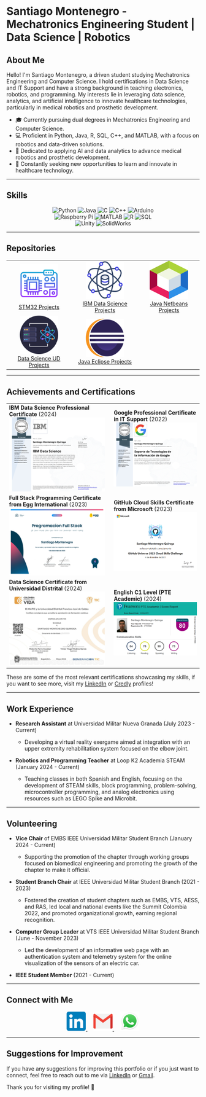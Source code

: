 # Santiago Montenegro - Mechatronics Engineering Student | Data Science | Robotics

## About Me

Hello! I'm Santiago Montenegro, a driven student studying Mechatronics Engineering and Computer Science. I hold certifications in Data Science and IT Support and have a strong background in teaching electronics, robotics, and programming. My interests lie in leveraging data science, analytics, and artificial intelligence to innovate healthcare technologies, particularly in medical robotics and prosthetic development.

- 🎓 Currently pursuing dual degrees in Mechatronics Engineering and Computer Science.
- 💻 Proficient in Python, Java, R, SQL, C++, and MATLAB, with a focus on robotics and data-driven solutions.
- 🤖 Dedicated to applying AI and data analytics to advance medical robotics and prosthetic development.
- 🌱 Constantly seeking new opportunities to learn and innovate in healthcare technology.

---

## Skills

<div align="center">
  <img src="https://img.shields.io/badge/Python-blue?logo=python&logoColor=white" alt="Python" title="Python">
  <img src="https://img.shields.io/badge/Java-orange?logo=java&logoColor=white" alt="Java" title="Java">
  <img src="https://img.shields.io/badge/C-blue?logo=c&logoColor=white" alt="C" title="C">
  <img src="https://img.shields.io/badge/C++-blue?logo=c%2B%2B&logoColor=white" alt="C++" title="C++">
  <img src="https://img.shields.io/badge/Arduino-blue?logo=arduino&logoColor=white" alt="Arduino" title="Arduino">
  <br>
  <img src="https://img.shields.io/badge/RaspberryPi-red?logo=raspberrypi&logoColor=white" alt="Raspberry Pi" title="Raspberry Pi">
  <img src="https://img.shields.io/badge/MATLAB-orange?logo=mathworks&logoColor=white" alt="MATLAB" title="MATLAB">
  <img src="https://img.shields.io/badge/R-blue?logo=r&logoColor=white" alt="R" title="R">
  <img src="https://img.shields.io/badge/SQL-blue?logo=postgresql&logoColor=white" alt="SQL" title="SQL">
  <br>
  <img src="https://img.shields.io/badge/Unity-black?logo=unity&logoColor=white" alt="Unity" title="Unity">
  <img src="https://img.shields.io/badge/SolidWorks-red?logo=solidworks&logoColor=white" alt="SolidWorks" title="SolidWorks">
</div>

---

## Repositories

<div align="center">
  <table>
    <tr>
      <td align="center">
        <a href="https://github.com/Black-Mount/STM32-Projects">
          <img src="https://github.com/Black-Mount/Varios/blob/main/stm32.png" width="100" height="100" alt="STM32 Projects Image">
          <br>STM32 Projects
        </a>
      </td>
      <td align="center">
        <a href="https://github.com/Black-Mount/IBM-DataScience">
          <img src="https://github.com/Black-Mount/Varios/blob/main/data%20ibm.png" width="100" height="100" alt="IBM Data Science Image">
          <br>IBM Data Science Projects
        </a>
      </td>
      <td align="center">
        <a href="https://github.com/Black-Mount/Java-Netbeans">
          <img src="https://github.com/Black-Mount/Varios/blob/main/NetBeans-Logo.wine.png" width="100" height="100" alt="Java Netbeans Image">
          <br>Java Netbeans Projects
        </a>
      </td>
    </tr>
    <tr>
      <td align="center">
        <a href="https://github.com/Black-Mount/Data-ScienceUD">
          <img src="https://github.com/Black-Mount/Varios/blob/main/data%20ud.png" width="100" height="100" alt="Data Science UD Image">
          <br>Data Science UD Projects
        </a>
      </td>
      <td align="center">
        <a href="https://github.com/Black-Mount/Java-Eclipse">
          <img src="https://github.com/Black-Mount/Varios/blob/main/eclipse%20logo.png" width="100" height="100" alt="Java Eclipse Image">
          <br>Java Eclipse Projects
        </a>
      </td>
    </tr>
  </table>
</div>

---

## Achievements and Certifications

<div align="center">
  <table>
    <tr>
      <td>
        <strong>IBM Data Science Professional Certificate</strong> (2024)
        <br>
        <a href="https://www.coursera.org/account/accomplishments/specialization/G2XF7F932FPL">
          <img src="https://github.com/Black-Mount/Varios/blob/main/IBM%20certificate.jpg" alt="IBM Data Science Certificate" width="250" style="max-width:100%;">
        </a>
      </td>
      <td>
        <strong>Google Professional Certificate in IT Support</strong> (2022)
        <br>
        <a href="https://www.coursera.org/account/accomplishments/specialization/5RJ2A2XYVHAL">
          <img src="https://github.com/Black-Mount/Varios/blob/main/IT%20certificate.jpg" alt="Google IT Support Certificate" width="250" style="max-width:100%;">
        </a>
      </td>
    </tr>
    <tr>
      <td>
        <strong>Full Stack Programming Certificate from Egg International</strong> (2023)
        <br>
        <a href="https://egg-csv-bulk-certificates-prod.s3.amazonaws.com/certificates/64124f32d1b81e553168b7a0-1701739163990.pdf">
          <img src="https://github.com/Black-Mount/Varios/blob/main/full%20stack%20certificate.jpg" alt="Full Stack Programming Certificate" width="250" style="max-width:100%;">
        </a>
      </td>
      <td>
        <strong>GitHub Cloud Skills Certificate from Microsoft</strong> (2023)
        <br>
        <a href="https://learn.microsoft.com/api/achievements/share/es-mx/SantiagoMontenegroQuiroga-6081/QD9K35LE?sharingId=AA9B2F3490F29402">
          <img src="https://github.com/Black-Mount/Varios/blob/main/github%20universe.png" alt="GitHub Cloud Skills Certificate" width="250" style="max-width:100%;">
        </a>
      </td>
    </tr>
    <tr>
      <td>
        <strong>Data Science Certificate from Universidad Distrital</strong> (2024)
        <br>
        <a href="https://github.com/Black-Mount/Varios/blob/main/ud%20certificate.jpg">
          <img src="https://github.com/Black-Mount/Varios/blob/main/ud%20certificate.jpg" alt="Data Science Certificate" width="250" style="max-width:100%;">
        </a>
      </td>
      <td>
        <strong>English C1 Level (PTE Academic)</strong> (2024)
        <br>
        <a href="https://github.com/Black-Mount/Varios/blob/main/pte%20certificate.png">
          <img src="https://github.com/Black-Mount/Varios/blob/main/pte%20certificate.png" alt="English C1 Level Certificate" width="250" style="max-width:100%;">
        </a>
      </td>
    </tr>
  </table>
</div>


These are some of the most relevant certifications showcasing my skills, if you want to see more, visit my [LinkedIn](https://www.linkedin.com/in/santiago-montenegro-quiroga-609b07201) or [Credly](https://www.credly.com/users/santiago-montenegro-quiroga) profiles!

---

## Work Experience

- **Research Assistant** at Universidad Militar Nueva Granada (July 2023 - Current)
  - Developing a virtual reality exergame aimed at integration with an upper extremity rehabilitation system focused on the elbow joint.

- **Robotics and Programming Teacher** at Loop K2 Academia STEAM (January 2024 - Current)
  - Teaching classes in both Spanish and English, focusing on the development of STEAM skills, block programming, problem-solving, microcontroller programming, and analog electronics using resources such as LEGO Spike and Microbit.

---

## Volunteering

- **Vice Chair** of EMBS IEEE Universidad Militar Student Branch (January 2024 - Current)
  - Supporting the promotion of the chapter through working groups focused on biomedical engineering and promoting the growth of the chapter to make it official.

- **Student Branch Chair** at IEEE Universidad Militar Student Branch (2021 - 2023)
  - Fostered the creation of student chapters such as EMBS, VTS, AESS, and RAS, led local and national events like the Summit Colombia 2022, and promoted organizational growth, earning regional recognition.

- **Computer Group Leader** at VTS IEEE Universidad Militar Student Branch (June - November 2023)
  - Led the development of an informative web page with an authentication system and telemetry system for the online visualization of the sensors of an electric car.

- **IEEE Student Member** (2021 - Current)

---

## Connect with Me

<div align="center">
  <a href="https://www.linkedin.com/in/santiago-montenegro-quiroga-609b07201">
    <img src="https://github.com/Black-Mount/Varios/blob/main/LinkedIn_icon.svg.png" width="50" height="50" alt="LinkedIn">
  </a>
  &nbsp;&nbsp;&nbsp;
  <a href="mailto:ing.montenegro@ieee.org">
    <img src="https://github.com/Black-Mount/Varios/blob/main/gmail.png" width="50" height="50" alt="Gmail">
  </a>
  &nbsp;&nbsp;&nbsp;
  <a href="https://wa.link/pio3t6">
    <img src="https://github.com/Black-Mount/Varios/blob/main/WhatsApp_icon.png" width="50" height="50" alt="WhatsApp">
  </a>
</div>

---

## Suggestions for Improvement

If you have any suggestions for improving this portfolio or if you just want to connect, feel free to reach out to me via [LinkedIn](https://www.linkedin.com/in/santiago-montenegro-quiroga-609b07201) or [Gmail](mailto:ing.montenegro@ieee.org).

Thank you for visiting my profile! 🚀
